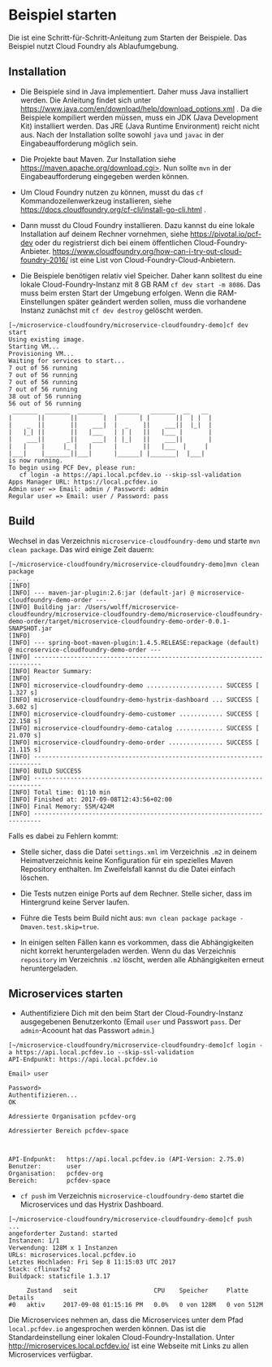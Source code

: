 # Beispiel starten

Die ist eine Schritt-für-Schritt-Anleitung zum Starten der
Beispiele. Das Beispiel nutzt Cloud Foundry als Ablaufumgebung.

## Installation

* Die Beispiele sind in Java implementiert. Daher muss Java
  installiert werden. Die Anleitung findet sich unter
  https://www.java.com/en/download/help/download_options.xml . Da die
  Beispiele kompiliert werden müssen, muss ein JDK (Java Development
  Kit) installiert werden. Das JRE (Java Runtime Environment) reicht
  nicht aus. Nach der Installation sollte sowohl `java` und `javac` in
  der Eingabeaufforderung möglich sein.

* Die Projekte baut Maven. Zur Installation siehe
  https://maven.apache.org/download.cgi>. Nun sollte `mvn` in der
  Eingabeaufforderung eingegeben werden können.

* Um Cloud Foundry nutzen zu können, musst du das `cf`
  Kommandozeilenwerkzeug installieren, siehe
  https://docs.cloudfoundry.org/cf-cli/install-go-cli.html .

* Dann musst du Cloud Foundry installieren. Dazu kannst du eine lokale
  Installation auf deinem Rechner vornehmen, siehe
  https://pivotal.io/pcf-dev oder du registrierst dich bei einem
  öffentlichen
  Cloud-Foundry-Anbieter. https://www.cloudfoundry.org/how-can-i-try-out-cloud-foundry-2016/
  ist eine List von Cloud-Foundry-Cloud-Anbietern.

* Die Beispiele benötigen relativ viel Speicher. Daher kann solltest
  du eine lokale Cloud-Foundry-Instanz mit 8 GB RAM `cf dev start -m
  8086`. Das muss beim ersten Start der Umgebung erfolgen. Wenn die
  RAM-Einstellungen später geändert werden sollen, muss die vorhandene
  Instanz zunächst mit `cf dev destroy` gelöscht werden.

```
[~/microservice-cloudfoundry/microservice-cloudfoundry-demo]cf dev start
Using existing image.
Starting VM...
Provisioning VM...
Waiting for services to start...
7 out of 56 running
7 out of 56 running
7 out of 56 running
7 out of 56 running
38 out of 56 running
56 out of 56 running
 _______  _______  _______    ______   _______  __   __
|       ||       ||       |  |      | |       ||  | |  |
|    _  ||       ||    ___|  |  _    ||    ___||  |_|  |
|   |_| ||       ||   |___   | | |   ||   |___ |       |
|    ___||      _||    ___|  | |_|   ||    ___||       |
|   |    |     |_ |   |      |       ||   |___  |     |
|___|    |_______||___|      |______| |_______|  |___|
is now running.
To begin using PCF Dev, please run:
   cf login -a https://api.local.pcfdev.io --skip-ssl-validation
Apps Manager URL: https://local.pcfdev.io
Admin user => Email: admin / Password: admin
Regular user => Email: user / Password: pass
```

## Build

Wechsel in das Verzeichnis `microservice-cloudfoundry-demo` und starte `mvn clean
package`. Das wird einige Zeit dauern:

```
[~/microservice-cloudfoundry/microservice-cloudfoundry-demo]mvn clean package
...
[INFO] 
[INFO] --- maven-jar-plugin:2.6:jar (default-jar) @ microservice-cloudfoundry-demo-order ---
[INFO] Building jar: /Users/wolff/microservice-cloudfoundry/microservice-cloudfoundry-demo/microservice-cloudfoundry-demo-order/target/microservice-cloudfoundry-demo-order-0.0.1-SNAPSHOT.jar
[INFO] 
[INFO] --- spring-boot-maven-plugin:1.4.5.RELEASE:repackage (default) @ microservice-cloudfoundry-demo-order ---
[INFO] ------------------------------------------------------------------------
[INFO] Reactor Summary:
[INFO] 
[INFO] microservice-cloudfoundry-demo ..................... SUCCESS [  1.327 s]
[INFO] microservice-cloudfoundry-demo-hystrix-dashboard ... SUCCESS [  3.602 s]
[INFO] microservice-cloudfoundry-demo-customer ............ SUCCESS [ 22.158 s]
[INFO] microservice-cloudfoundry-demo-catalog ............. SUCCESS [ 21.070 s]
[INFO] microservice-cloudfoundry-demo-order ............... SUCCESS [ 21.115 s]
[INFO] ------------------------------------------------------------------------
[INFO] BUILD SUCCESS
[INFO] ------------------------------------------------------------------------
[INFO] Total time: 01:10 min
[INFO] Finished at: 2017-09-08T12:43:56+02:00
[INFO] Final Memory: 55M/424M
[INFO] ------------------------------------------------------------------------
```

Falls es dabei zu Fehlern kommt:

* Stelle sicher, dass die Datei `settings.xml` im Verzeichnis  `.m2`
in deinem Heimatverzeichnis keine Konfiguration für ein spezielles
Maven Repository enthalten. Im Zweifelsfall kannst du die Datei
einfach löschen.

* Die Tests nutzen einige Ports auf dem Rechner. Stelle sicher, dass
  im Hintergrund keine Server laufen.

* Führe die Tests beim Build nicht aus: `mvn clean package package
  -Dmaven.test.skip=true`.

* In einigen selten Fällen kann es vorkommen, dass die Abhängigkeiten
  nicht korrekt heruntergeladen werden. Wenn du das Verzeichnis
  `repository` im Verzeichnis `.m2` löscht, werden alle Abhängigkeiten
  erneut heruntergeladen.

## Microservices starten

* Authentifiziere Dich mit den beim Start der Cloud-Foundry-Instanz
ausgegebenen Benutzerkonto (Email `user` und Passwort `pass`. Der `admin`-Acoount hat das Passwort `admin`.)

```
[~/microservice-cloudfoundry/microservice-cloudfoundry-demo]cf login -a https://api.local.pcfdev.io --skip-ssl-validation
API-Endpunkt: https://api.local.pcfdev.io

Email> user

Password> 
Authentifizieren...
OK

Adressierte Organisation pcfdev-org

Adressierter Bereich pcfdev-space


                
API-Endpunkt:   https://api.local.pcfdev.io (API-Version: 2.75.0)
Benutzer:       user
Organisation:   pcfdev-org
Bereich:        pcfdev-space
```

* `cf push` im Verzeichnis `microservice-cloudfoundry-demo` startet
die Microservices und das Hystrix Dashboard.

```
[~/microservice-cloudfoundry/microservice-cloudfoundry-demo]cf push
...
angeforderter Zustand: started
Instanzen: 1/1
Verwendung: 128M x 1 Instanzen
URLs: microservices.local.pcfdev.io
Letztes Hochladen: Fri Sep 8 11:15:03 UTC 2017
Stack: cflinuxfs2
Buildpack: staticfile 1.3.17

     Zustand   seit                     CPU    Speicher     Platte       Details
#0   aktiv     2017-09-08 01:15:16 PM   0.0%   0 von 128M   0 von 512M
```

Die Microservices nehmen an, dass die Microservices unter dem Pfad 
`local.pcfdev.io` angesprochen werden können. Das ist die
Standardeinstellung einer lokalen Cloud-Foundry-Installation. Unter
http://microservices.local.pcfdev.io/ ist eine Webseite mit Links zu
allen Microservices verfügbar.
